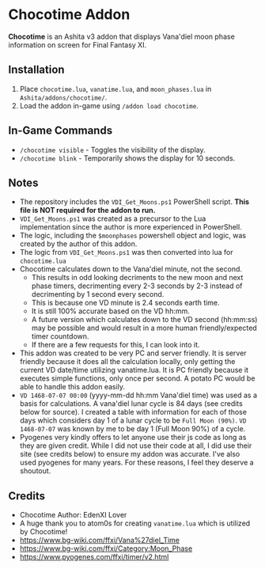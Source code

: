 # Chocotime Addon

**Chocotime** is an Ashita v3 addon that displays Vana'diel moon phase information on screen for Final Fantasy XI.

## Installation
1. Place `chocotime.lua`, `vanatime.lua`, and `moon_phases.lua` in `Ashita/addons/chocotime/`.
2. Load the addon in-game using `/addon load chocotime`.
   
## In-Game Commands
- `/chocotime visible` - Toggles the visibility of the display.
- `/chocotime blink` - Temporarily shows the display for 10 seconds.

## Notes
- The repository includes the `VDI_Get_Moons.ps1` PowerShell script. **This file is NOT required for the addon to run.**
- `VDI_Get_Moons.ps1` was created as a precursor to the Lua implementation since the author is more experienced in PowerShell.
- The logic, including the `$moonphases` powershell object and logic, was created by the author of this addon.
- The logic from `VDI_Get_Moons.ps1` was then converted into lua for `chocotime.lua`
- Chocotime calculates down to the Vana'diel minute, not the second.
  - This results in odd looking decriments to the new moon and next phase timers, decrimenting every 2-3 seconds by 2-3 instead of decrimenting by 1 second every second.
  - This is because one VD minute is 2.4 seconds earth time.
  - It is still 100% accurate based on the VD hh:mm.
  - A future version which calculates down to the VD second (hh:mm:ss) may be possible and would result in a more human friendly/expected timer countdown.
  - If there are a few requests for this, I can look into it.
- This addon was created to be very PC and server friendly.  It is server friendly because it does all the calculation locally, only getting the current VD date/time utilizing vanatime.lua.  It is PC friendly because it executes simple functions, only once per second.  A potato PC would be able to handle this addon easily.
- `VD 1468-07-07 00:00` (yyyy-mm-dd hh:mm Vana'diel time) was used as a basis for calculations.  A vana'diel lunar cycle is 84 days (see credits below for source).  I created a table with information for each of those days which considers day 1 of a lunar cycle to be `Full Moon (90%)`.  `VD 1468-07-07` was known by me to be day 1 (Full Moon 90%) of a cycle.
- Pyogenes very kindly offers to let anyone use their js code as long as they are given credit.  While I did not use their code at all, I did use their site (see credits below) to ensure my addon was accurate.  I've also used pyogenes for many years.  For these reasons, I feel they deserve a shoutout.

## Credits
- Chocotime Author: EdenXI Lover
- A huge thank you to atom0s for creating `vanatime.lua` which is utilized by Chocotime!
- https://www.bg-wiki.com/ffxi/Vana%27diel_Time
- https://www.bg-wiki.com/ffxi/Category:Moon_Phase
- https://www.pyogenes.com/ffxi/timer/v2.html

